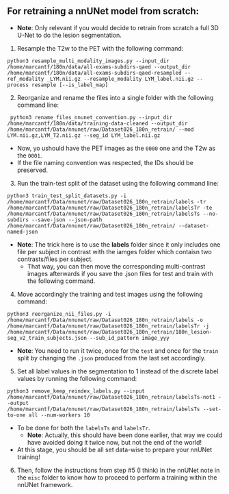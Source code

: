 ## For retraining a nnUNet model from scratch:

- **Note**: Only relevant if you would decide to retrain from scratch a full 3D U-Net to do the lesion segmentation.

1) Resample the T2w to the PET with the following command:
```
python3 resample_multi_modality_images.py --input_dir /home/marcantf/180n/data/all-exams-subdirs-qaed --output_dir /home/marcantf/180n/data/all-exams-subdirs-qaed-resampled --ref_modality _LYM.nii.gz --resample_modality LYM_label.nii.gz --process resample [--is_label_map]

```

2) Reorganize and rename the files into a single folder with the following command line:
```
 python3 rename_files_nnunet_convention.py --input_dir /home/marcantf/180n/data/training-data-cleaned --output_dir /home/marcantf/Data/nnunet/raw/Dataset026_180n_retrain/ --mod LYM.nii.gz,LYM_T2.nii.gz --seg_id LYM_label.nii.gz

```
- Now, yo ushould have the PET images as the `0000` one and the T2w as the `0001`.
- If the file naming convention was respected, the IDs should be preserved.

3) Run the train-test split of the dataset using the following command line:
```
python3 train_test_split_datasets.py -i /home/marcantf/Data/nnunet/raw/Dataset026_180n_retrain/labels -tr /home/marcantf/Data/nnunet/raw/Dataset026_180n_retrain/labelsTr -te /home/marcantf/Data/nnunet/raw/Dataset026_180n_retrain/labelsTs --no-subdirs --save-json --json-path /home/marcantf/Data/nnunet/raw/Dataset026_180n_retrain/ --dataset-named-json
```
- **Note**: The trick here is to use the **labels** folder since it only includes one file per subject in contrast with the iamges folder which contaisn two contrasts/files per subject.
	- That way, you can then move the corresponding multi-contrast images afterwards if you save the .json files for test and train with the following command.

4) Move accordingly the training and test images using the following command:
```
python3 reorganize_nii_files.py -i /home/marcantf/Data/nnunet/raw/Dataset026_180n_retrain/labels -o /home/marcantf/Data/nnunet/raw/Dataset026_180n_retrain/labelsTr -j /home/marcantf/Data/nnunet/raw/Dataset026_180n_retrain/180n_lesion-seg_v2_train_subjects.json --sub_id_pattern image_yyy

```
- **Note**: You need to run it twice, once for the `test` and once for the `train` split by changing the `.json` produced from the last set accordingly. 

5) Set all label values in the segmentation to 1 instead of the discrete label values by running the following command:
```
python3 remove_keep_reindex_labels.py --input /home/marcantf/Data/nnunet/raw/Dataset026_180n_retrain/labelsTs-not1 --output /home/marcantf/Data/nnunet/raw/Dataset026_180n_retrain/labelsTs --set-to-one all --num-workers 10

```
- To be done for both the `labelsTs` and `labelsTr`.
	- **Note**: Actually, this should have been done earlier, that way we could have avoided doing it twice now, but not the end of the world!
- At this stage, you should be all set data-wise to prepare your nnUNet training!

6) Then, follow the instructions from step #5 (I think) in the nnUNet note in the `misc` folder to know how to proceed to perform a training within the nnUNet framework.